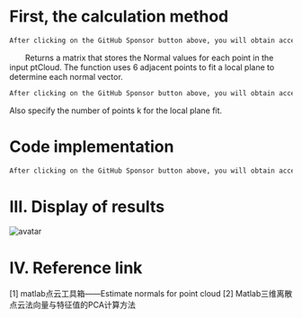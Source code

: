 #  First, the calculation method 

  ```python  
After clicking on the GitHub Sponsor button above, you will obtain access permissions to my private code repository ( https://github.com/slowlon/my_code_bar ) to view this blog code. By searching the code number of this blog, you can find the code you need, code number is: 2024020309574564630
  ```  
   Returns a matrix that stores the Normal values for each point in the input ptCloud. The function uses 6 adjacent points to fit a local plane to determine each normal vector. 

  ```python  
After clicking on the GitHub Sponsor button above, you will obtain access permissions to my private code repository ( https://github.com/slowlon/my_code_bar ) to view this blog code. By searching the code number of this blog, you can find the code you need, code number is: 2024020309574564630
  ```  
 Also specify the number of points k for the local plane fit. 

#  Code implementation 

  ```python  
After clicking on the GitHub Sponsor button above, you will obtain access permissions to my private code repository ( https://github.com/slowlon/my_code_bar ) to view this blog code. By searching the code number of this blog, you can find the code you need, code number is: 2024020309574564630
  ```  
#  III. Display of results 

 ![avatar]( 20210605110337590.png) 

#  IV. Reference link 

 [1] matlab点云工具箱——Estimate normals for point cloud [2] Matlab三维离散点云法向量与特征值的PCA计算方法 

